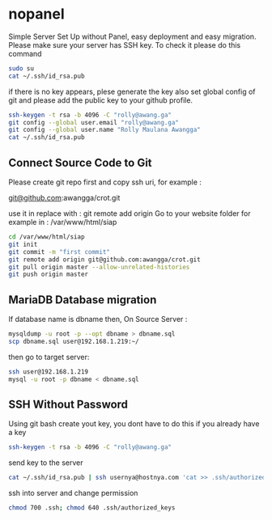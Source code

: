 # nopanel
Simple Server Set Up without Panel, easy deployment and easy migration.
Please make sure your server has SSH key. To check it please do this command

```sh
sudo su
cat ~/.ssh/id_rsa.pub
```

if there is no key appears, plese generate the key also set global config of git and please add the public key to your github profile.

```sh
ssh-keygen -t rsa -b 4096 -C "rolly@awang.ga"
git config --global user.email "rolly@awang.ga"
git config --global user.name "Rolly Maulana Awangga"
cat ~/.ssh/id_rsa.pub
```

## Connect Source Code to Git
Please create git repo first and copy ssh uri, for example :

git@github.com:awangga/crot.git

use it in replace with : git remote add origin 
Go to your website folder for example in : /var/www/html/siap

```sh
cd /var/www/html/siap
git init
git commit -m "first commit"
git remote add origin git@github.com:awangga/crot.git
git pull origin master --allow-unrelated-histories
git push origin master
```

## MariaDB Database migration
If database name is dbname then, On Source Server :

```sh
mysqldump -u root -p --opt dbname > dbname.sql
scp dbname.sql user@192.168.1.219:~/
```

then go to target server:

```sh
ssh user@192.168.1.219
mysql -u root -p dbname < dbname.sql
```

## SSH Without Password

Using git bash create yout key, you dont have to do this if you already have a key
```sh
ssh-keygen -t rsa -b 4096 -C "rolly@awang.ga"
```

send key to the server
```sh
cat ~/.ssh/id_rsa.pub | ssh usernya@hostnya.com 'cat >> .ssh/authorized_keys'
```

ssh into server and change permission
```sh
chmod 700 .ssh; chmod 640 .ssh/authorized_keys
```